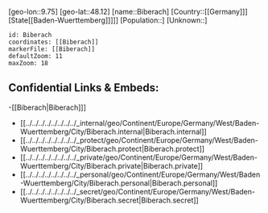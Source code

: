 ﻿---
location: [48.12,9.75]
mapzoom: [7,12] 
mapmarker: city 
type: City
tags:
- geo/City


SpocWebEntityId: 29172
isDeleted: false
confidential: public

---
[geo-lon::9.75]
[geo-lat::48.12]
[name::Biberach]
[Country::[[Germany]]]
[State[[Baden-Wuerttemberg]]]]]
[Population::]
[Unknown::]


```leaflet
id: Biberach
coordinates: [[Biberach]]
markerFile: [[Biberach]]
defaultZoom: 11 
maxZoom: 18
```


## Confidential Links & Embeds: 
-[[Biberach|Biberach]]] 
- [[../../../../../../../../_internal/geo/Continent/Europe/Germany/West/Baden-Wuerttemberg/City/Biberach.internal|Biberach.internal]] 
- [[../../../../../../../../_protect/geo/Continent/Europe/Germany/West/Baden-Wuerttemberg/City/Biberach.protect|Biberach.protect]] 
- [[../../../../../../../../_private/geo/Continent/Europe/Germany/West/Baden-Wuerttemberg/City/Biberach.private|Biberach.private]] 
- [[../../../../../../../../_personal/geo/Continent/Europe/Germany/West/Baden-Wuerttemberg/City/Biberach.personal|Biberach.personal]] 
- [[../../../../../../../../_secret/geo/Continent/Europe/Germany/West/Baden-Wuerttemberg/City/Biberach.secret|Biberach.secret]] 
